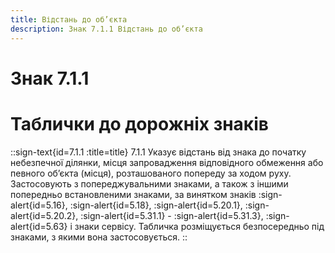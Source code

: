 ```yaml
---
title: Відстань до об’єкта
description: Знак 7.1.1 Відстань до об’єкта
---
```

# Знак 7.1.1
# Таблички до дорожніх знаків
::sign-text{id=7.1.1 :title=title}
7.1.1 Указує відстань від знака до початку небезпечної ділянки, місця запровадження відповідного обмеження або певного об’єкта (місця), розташованого попереду за ходом руху.
Застосовують з попереджувальними знаками, а також з іншими попередньо встановленими знаками, за винятком знаків :sign-alert{id=5.16}, :sign-alert{id=5.18}, :sign-alert{id=5.20.1}, :sign-alert{id=5.20.2}, :sign-alert{id=5.31.1} - :sign-alert{id=5.31.3}, :sign-alert{id=5.63} і знаки сервісу.
Табличка розміщується безпосередньо під знаками, з якими вона застосовується.
::
